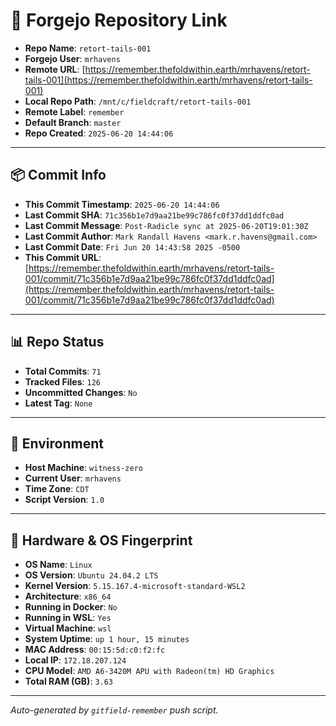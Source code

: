 # 🔗 Forgejo Repository Link

- **Repo Name**: `retort-tails-001`
- **Forgejo User**: `mrhavens`
- **Remote URL**: [https://remember.thefoldwithin.earth/mrhavens/retort-tails-001](https://remember.thefoldwithin.earth/mrhavens/retort-tails-001)
- **Local Repo Path**: `/mnt/c/fieldcraft/retort-tails-001`
- **Remote Label**: `remember`
- **Default Branch**: `master`
- **Repo Created**: `2025-06-20 14:44:06`

---

## 📦 Commit Info

- **This Commit Timestamp**: `2025-06-20 14:44:06`
- **Last Commit SHA**: `71c356b1e7d9aa21be99c786fc0f37dd1ddfc0ad`
- **Last Commit Message**: `Post-Radicle sync at 2025-06-20T19:01:30Z`
- **Last Commit Author**: `Mark Randall Havens <mark.r.havens@gmail.com>`
- **Last Commit Date**: `Fri Jun 20 14:43:58 2025 -0500`
- **This Commit URL**: [https://remember.thefoldwithin.earth/mrhavens/retort-tails-001/commit/71c356b1e7d9aa21be99c786fc0f37dd1ddfc0ad](https://remember.thefoldwithin.earth/mrhavens/retort-tails-001/commit/71c356b1e7d9aa21be99c786fc0f37dd1ddfc0ad)

---

## 📊 Repo Status

- **Total Commits**: `71`
- **Tracked Files**: `126`
- **Uncommitted Changes**: `No`
- **Latest Tag**: `None`

---

## 🧭 Environment

- **Host Machine**: `witness-zero`
- **Current User**: `mrhavens`
- **Time Zone**: `CDT`
- **Script Version**: `1.0`

---

## 🧬 Hardware & OS Fingerprint

- **OS Name**: `Linux`
- **OS Version**: `Ubuntu 24.04.2 LTS`
- **Kernel Version**: `5.15.167.4-microsoft-standard-WSL2`
- **Architecture**: `x86_64`
- **Running in Docker**: `No`
- **Running in WSL**: `Yes`
- **Virtual Machine**: `wsl`
- **System Uptime**: `up 1 hour, 15 minutes`
- **MAC Address**: `00:15:5d:c0:f2:fc`
- **Local IP**: `172.18.207.124`
- **CPU Model**: `AMD A6-3420M APU with Radeon(tm) HD Graphics`
- **Total RAM (GB)**: `3.63`

---

_Auto-generated by `gitfield-remember` push script._

